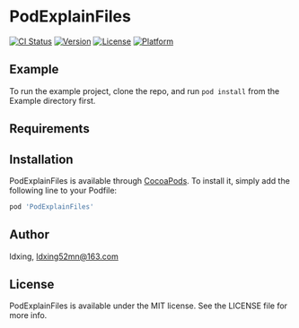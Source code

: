 # PodExplainFiles

[![CI Status](https://img.shields.io/travis/ldxing/PodExplainFiles.svg?style=flat)](https://travis-ci.org/ldxing/PodExplainFiles)
[![Version](https://img.shields.io/cocoapods/v/PodExplainFiles.svg?style=flat)](https://cocoapods.org/pods/PodExplainFiles)
[![License](https://img.shields.io/cocoapods/l/PodExplainFiles.svg?style=flat)](https://cocoapods.org/pods/PodExplainFiles)
[![Platform](https://img.shields.io/cocoapods/p/PodExplainFiles.svg?style=flat)](https://cocoapods.org/pods/PodExplainFiles)

## Example

To run the example project, clone the repo, and run `pod install` from the Example directory first.

## Requirements

## Installation

PodExplainFiles is available through [CocoaPods](https://cocoapods.org). To install
it, simply add the following line to your Podfile:

```ruby
pod 'PodExplainFiles'
```

## Author

ldxing, ldxing52mn@163.com

## License

PodExplainFiles is available under the MIT license. See the LICENSE file for more info.
